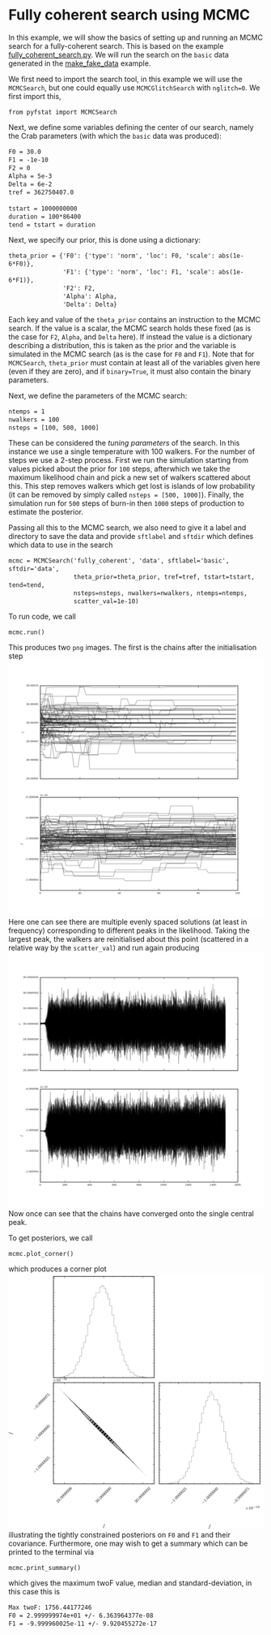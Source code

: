 # Fully coherent search using MCMC

In this example, we will show the basics of setting up and running an MCMC
search for a fully-coherent search. This is based on the example
[fully_coherent_search.py](../example/fully_coherent_search.py). We will run
the search on the `basic` data generated in the
[make_fake_data](make_fake_data.md) example.

We first need to import the search tool, in this example we will use the
`MCMCSearch`, but one could equally use `MCMCGlitchSearch` with `nglitch=0`.
We first import this,

```
from pyfstat import MCMCSearch
```

Next, we define some variables defining the center of our search, namely the
Crab parameters (with which the `basic` data was produced):

```
F0 = 30.0
F1 = -1e-10
F2 = 0
Alpha = 5e-3
Delta = 6e-2
tref = 362750407.0

tstart = 1000000000
duration = 100*86400
tend = tstart = duration
```

Next, we specify our prior, this is done using a dictionary:

```
theta_prior = {'F0': {'type': 'norm', 'loc': F0, 'scale': abs(1e-6*F0)},
               'F1': {'type': 'norm', 'loc': F1, 'scale': abs(1e-6*F1)},
               'F2': F2,
               'Alpha': Alpha,
               'Delta': Delta}
```
Each key and value of the `theta_prior` contains an instruction to the MCMC
search. If the value is a scalar, the MCMC search holds these fixed (as is the
case for `F2`, `Alpha`, and `Delta` here). If instead the value is a dictionary
describing a distribution, this is taken as the prior and the variable is
simulated in the MCMC search (as is the case for `F0` and `F1`). Note that
for `MCMCSearch`, `theta_prior` must contain at least all of the variables
given here (even if they are zero), and if `binary=True`, it must also contain
the binary parameters.

Next, we define the parameters of the MCMC search:

```
ntemps = 1
nwalkers = 100
nsteps = [100, 500, 1000]
```

These can be considered the *tuning parameters* of the search. In this instance
we use a single temperature with 100 walkers. For the number of steps we use
a 2-step process. First we run the simulation starting from values picked
about the prior for `100` steps, afterwhich we take the maximum likelihood
chain and pick a new set of walkers scattered about this. This step removes
walkers which get lost is islands of low probability (it can be removed by
simply called `nsteps = [500, 1000]`). Finally, the simulation run for `500`
steps of burn-in then `1000` steps of production to estimate the posterior.

Passing all this to the MCMC search, we also need to give it a label and
directory to save the data and provide `sftlabel` and `sftdir` which defines
which data to use in the search

```
mcmc = MCMCSearch('fully_coherent', 'data', sftlabel='basic', sftdir='data',
                  theta_prior=theta_prior, tref=tref, tstart=tstart, tend=tend,
                  nsteps=nsteps, nwalkers=nwalkers, ntemps=ntemps,
                  scatter_val=1e-10)
```

To run code, we call

```
mcmc.run()
```

This produces two `png` images. The first is the chains after the
initialisation step
![](img/fully_coherent_init_0_walkers.png)
Here one can see there are multiple evenly spaced solutions (at least in
frequency) corresponding to different peaks
in the likelihood. Taking the largest peak, the walkers are reinitialised about
this point (scattered in a relative way by the `scatter_val`) and run again
producing
![](img/fully_coherent_walkers.png)
Now once can see that the chains have converged onto the single central peak.

To get posteriors, we call

```
mcmc.plot_corner()
```
which produces a corner plot
![](img/fully_coherent_corner.png)
illustrating the tightly constrained posteriors on `F0` and `F1` and their
covariance. Furthermore, one may wish to get a summary which can be printed
to the terminal via

```
mcmc.print_summary()
```
which gives the maximum twoF value, median and standard-deviation, in this case
this is
```
Max twoF: 1756.44177246
F0 = 2.999999974e+01 +/- 6.363964377e-08
F1 = -9.999960025e-11 +/- 9.920455272e-17
```

